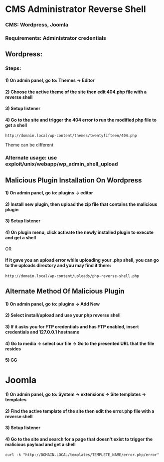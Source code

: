 # CMS Administrator Reverse Shell

### CMS: Wordpress, Joomla

### Requirements: Administrator credentials

## Wordpress:

### Steps:

#### 1) On admin panel, go to: Themes -> Editor

#### 2) Choose the active theme of the site then edit 404.php file with a reverse shell

#### 3) Setup listener

#### 4) Go to the site and trigger the 404 error to run the modified php file to get a shell

    http://domain.local/wp-content/themes/twentyfifteen/404.php

Theme can be different

### Alternate usage: use exploit/unix/webapp/wp_admin_shell_upload

## Malicious Plugin Installation On Wordpress

#### 1) On admin panel, go to: plugins -> editor

#### 2) Install new plugin, then upload the zip file that contains the malicious plugin

#### 3) Setup listener

#### 4) On plugin menu, click activate the newly installed plugin to execute and get a shell

OR

#### If it gave you an upload error while uploading your .php shell, you can go to the uploads directory and you may find it there:

    http://domain.local/wp-content/uploads/php-reverse-shell.php

## Alternate Method Of Malicious Plugin

#### 1) On admin panel, go to: plugins -> Add New

#### 2) Select install/upload and use your php reverse shell

#### 3) If it asks you for FTP credentials and has FTP enabled, insert credentials and 127.0.0.1 hostname

#### 4) Go to media -> select our file -> Go to the presented URL that the file resides

#### 5) GG

# Joomla

#### 1) On admin panel, go to: System -> extensions -> Site templates -> templates

#### 2) Find the active template of the site then edit the error.php file with a reverse shell

#### 3) Setup listener

#### 4) Go to the site and search for a page that doesn't exist to trigger the malicious payload and get a shell

    curl -k "http://DOMAIN.LOCAL/templates/TEMPLETE_NAME/error.php/error"

